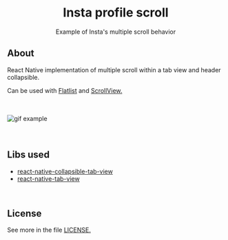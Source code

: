 <div align='center'> 
    <h1>Insta profile scroll</h1>
    <p> Example of Insta's multiple scroll behavior </p>
</div>

<h2> About</h2>
<p> React Native implementation of multiple scroll within a tab view and header collapsible.</p>
<p> Can be used with <a href='https://reactnative.dev/docs/flatlist'>Flatlist</a> and <a href='https://reactnative.dev/docs/scrollview'>ScrollView.</a></p>
<br>
<br>
<img src='./demo/demo.gif' alt='gif example' />
<br>
<br>
<br>

<h2> Libs used </h2>
<ul>
    <li><a href='https://github.com/PedroBern/react-native-collapsible-tab-view'>react-native-collapsible-tab-view</a></li>
    <li><a href='https://github.com/satya164/react-native-tab-view'>react-native-tab-view</a></li>
</ul>
<br>
<h2> License </h2>
<p>  See more in the file <a href='./LICENSE'>LICENSE.</a></p>
